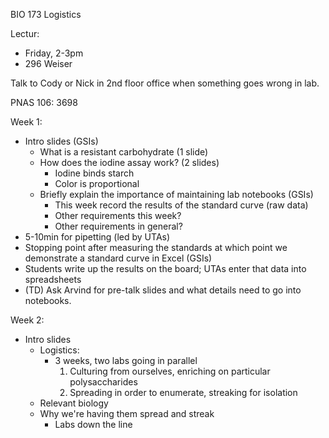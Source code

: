 BIO 173 Logistics

Lectur:
-   Friday, 2-3pm
-   296 Weiser

Talk to Cody or Nick in 2nd floor office when something goes wrong in lab.

PNAS 106: 3698


Week 1:
-   Intro slides (GSIs)
    -   What is a resistant carbohydrate (1 slide)
    -   How does the iodine assay work? (2 slides)
        -   Iodine binds starch
        -   Color is proportional
    -   Briefly explain the importance of maintaining lab notebooks (GSIs)
        -   This week record the results of the standard curve (raw data)
        -   Other requirements this week?
        -   Other requirements in general?
-   5-10min for pipetting (led by UTAs)
-   Stopping point after measuring the standards at which point we
    demonstrate a standard curve in Excel (GSIs)
-   Students write up the results on the board; UTAs enter that data into
    spreadsheets
-   (TD) Ask Arvind for pre-talk slides and what details need to go into
    notebooks.

Week 2:
-   Intro slides
    -   Logistics:
        -   3 weeks, two labs going in parallel
            1.  Culturing from ourselves, enriching on particular polysaccharides
            2.  Spreading in order to enumerate, streaking for isolation
    -   Relevant biology
    -   Why we're having them spread and streak
        -   Labs down the line

